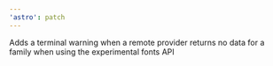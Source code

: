 ```yaml
---
'astro': patch
---
```


Adds a terminal warning when a remote provider returns no data for a family when using the experimental fonts API 
